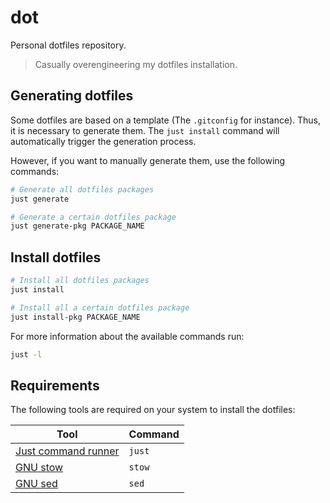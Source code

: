 # dot

Personal dotfiles repository.

> Casually overengineering my dotfiles installation.

## Generating dotfiles

Some dotfiles are based on a template (The `.gitconfig` for instance). Thus, it is necessary to generate them. The `just install` command will automatically trigger the generation process.

However, if you want to manually generate them, use the following commands:

```sh
# Generate all dotfiles packages
just generate

# Generate a certain dotfiles package
just generate-pkg PACKAGE_NAME
```

## Install dotfiles

```sh
# Install all dotfiles packages
just install

# Install all a certain dotfiles package
just install-pkg PACKAGE_NAME
```

For more information about the available commands run:

```sh
just -l
```

## Requirements

The following tools are required on your system to install the dotfiles:

| Tool                                                 | Command |
| ---------------------------------------------------- | ------- |
| [Just command runner](https://github.com/casey/just) | `just`  |
| [GNU stow](https://www.gnu.org/software/stow/)       | `stow`  |
| [GNU sed](https://www.gnu.org/software/sed/)         | `sed`   |
